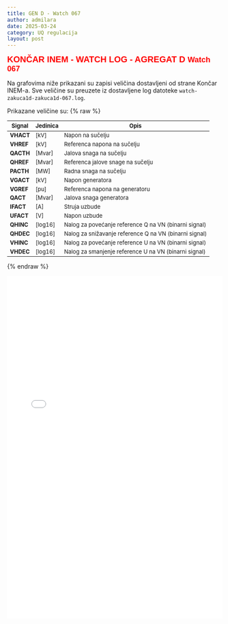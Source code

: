 ```yaml
---
title: GEN D - Watch 067
author: admilara
date: 2025-03-24
category: UQ regulacija
layout: post
---
```


<span style="font-size: 20px; font-weight: bold; color: red; font-family: Helvetica; text-align: center">
    KONČAR INEM - WATCH LOG - AGREGAT D
</span>

<span style="font-size: 18px; font-weight: bold; color: red; font-family: Helvetica; text-align: center">
    Watch 067
</span>

Na grafovima niže prikazani su zapisi veličina dostavljeni od strane Končar INEM-a. 
Sve veličine su preuzete iz dostavljene log datoteke `watch-zakuca1d-zakuca1d-067.log`.
                               
Prikazane veličine su:
{% raw %}

<style scoped>
table {
  font-size: 13px;
}
</style>
| Signal | Jedinica | Opis |
|--------|----------|------|
| **VHACT** | [kV] | Napon na sučelju |
| **VHREF** | [kV] | Referenca napona na sučelju |
| **QACTH** | [Mvar] | Jalova snaga na sučelju |
| **QHREF** | [Mvar] | Referenca jalove snage na sučelju |
| **PACTH** | [MW] | Radna snaga na sučelju |
| **VGACT** | [kV] | Napon generatora |
| **VGREF** | [pu] | Referenca napona na generatoru |
| **QACT** | [Mvar] | Jalova snaga generatora |
| **IFACT** | [A] | Struja uzbude |
| **UFACT** | [V] | Napon uzbude |
| **QHINC** | [log16] | Nalog za povećanje reference Q na VN (binarni signal) |
| **QHDEC** | [log16] | Nalog za snižavanje reference Q na VN (binarni signal) |
| **VHINC** | [log16] | Nalog za povećanje reference U na VN (binarni signal) |
| **VHDEC** | [log16] | Nalog za smanjenje reference U na VN (binarni signal) |

{% endraw %}

<div class="wide-graph">
    <iframe src="{{ site.baseurl }}/watch-htmls-d/watch-zakuca1d-zakuca1d-067.html" width="100%" height="800px" frameborder="0"></iframe>
</div>
